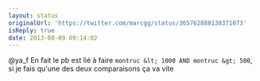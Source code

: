 ```yaml
---
layout: status
originalUrl: 'https://twitter.com/marcgg/status/365762888138371073'
isReply: true
date: 2013-08-09 09:14:02
---
```


@ya_f En fait le pb est lié à faire `montruc &lt; 1000 AND montruc &gt; 500`, si je fais qu'une des deux comparaisons ça va vite
